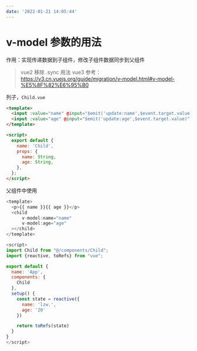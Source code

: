 ```yaml
---
date: '2022-01-21 14:05:44'
---
```


# v-model 参数的用法

作用：实现传递数据到子组件，修改子组件数据同步到父组件

> vue2 移除 .sync 用法
> vue3 参考：https://v3.cn.vuejs.org/guide/migration/v-model.html#v-model-%E5%8F%82%E6%95%B0

列子，`Child.vue`

```html
<template>
  <input :value="name" @input="$emit('update:name',$event.target.value)" />
  <input :value="age" @input="$emit('update:age',$event.target.value)" />
</template>

<script>
  export default {
    name: 'Child',
    props: {
      name: String,
      age: String,
    },
  };
</script>
```

父组件中使用

```js
<template>
  <p>{{ name }}{{ age }}</p>
  <child
      v-model:name="name"
      v-model:age="age"
  ></child>
</template>

<script>
import Child from "@/components/Child";
import {reactive, toRefs} from "vue";

export default {
  name: 'App',
  components: {
    Child
  },
  setup() {
    const state = reactive({
      name: 'lzw.',
      age: '20'
    })

    return toRefs(state)
  }
}
</script>
```
